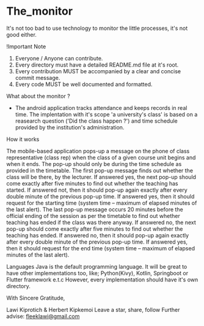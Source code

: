 # The_monitor

It's not too bad to use technology to monitor the little processes, it's not good either.

!Important Note

1. Everyone / Anyone can contribute.
2. Every directory must have a detailed README.md file at it's root.
3. Every contribution MUST be accompanied by a clear and concise commit message.
4. Every code MUST be well documented and formatted.


What about the monitor ?

- The android application tracks attendance and keeps records in real time. The implentation with it's scope 'a university's class' is based on a reasearch question ('Did the class happen ?') and time schedule provided by the institution's administration.

How it works 

The mobile-based application pops-up a message on the phone of class representative (class rep) when the class of a given course unit begins and when it ends. The pop-up should only be during the time schedule as provided in the timetable. The first pop-up message finds out whether the class will be there, by the lecturer. If answered yes, the next pop-up should come exactly after five minutes to find out whether the teaching has started. If answered not, then it should pop-up again exactly after every double minute of the previous pop-up time. If answered yes, then it should request for the starting time (system time – maximum of elapsed minutes of the last alert). The last pop-up message occurs 20 minutes before the official ending of the session as per the timetable to find out whether teaching has ended if the class was there anyway. If answered no, the next pop-up should come exactly after five minutes to find out whether the teaching has ended. If answered no, then it should pop-up again exactly after every double minute of the previous pop-up time. If answered yes, then it should request for the end time (system time – maximum of elapsed minutes of the last alert).


Languages
Java is the default programming language.
It will be great to have other implementations too, like; Python(Kivy), Kotlin, Springboot or Flutter framework e.t.c
However, every implementation should have it's own directory.


With Sincere Gratitude,

Lawi Kiprotich & Herbert Kipkemoi
Leave a star, share, follow
Further advise: fleeklawi@gmail.com 
